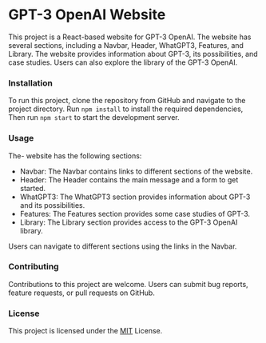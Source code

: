 # GPT-3 OpenAI Website

This project is a React-based website for GPT-3 OpenAI. The website has several sections, including a Navbar, Header, WhatGPT3, Features, and Library. The website provides information about GPT-3, its possibilities, and case studies. Users can also explore the library of the GPT-3 OpenAI.

### Installation

To run this project, clone the repository from GitHub and navigate to the project directory. Run `npm install` to install the required dependencies,
Then run `npm start` to start the development server.

### Usage

The- website has the following sections:

- Navbar: The Navbar contains links to different sections of the website.
- Header: The Header contains the main message and a form to get started.
- WhatGPT3: The WhatGPT3 section provides information about GPT-3 and its possibilities.
- Features: The Features section provides some case studies of GPT-3.
- Library: The Library section provides access to the GPT-3 OpenAI library.

Users can navigate to different sections using the links in the Navbar.

### Contributing

Contributions to this project are welcome. Users can submit bug reports, feature requests, or pull requests on GitHub.

### License

This project is licensed under the [MIT](https://opensource.org/license/mit/) License.
